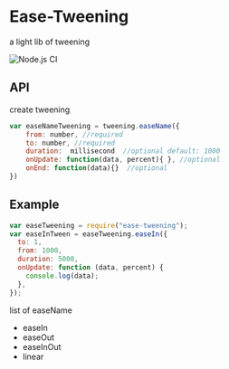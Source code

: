 # Ease-Tweening
a light lib of tweening

![Node.js CI](https://github.com/niuben/ease-tweening/workflows/Node.js%20CI/badge.svg)

## API

create tweening

```js
var easeNameTweening = tweening.easeName({
    from: number, //required
    to: number, //required
    duration:  millisecond  //optional default: 1000
    onUpdate: function(data, percent){ }, //optional
    onEnd: function(data){}  //optional
})
```

## Example

```js
var easeTweening = require("ease-tweening");
var easeInTween = easeTweening.easeIn({
  to: 1,
  from: 1000,
  duration: 5000,
  onUpdate: function (data, percent) {
    console.log(data);
  },
});
```

list of easeName

- easeIn
- easeOut
- easeInOut
- linear
